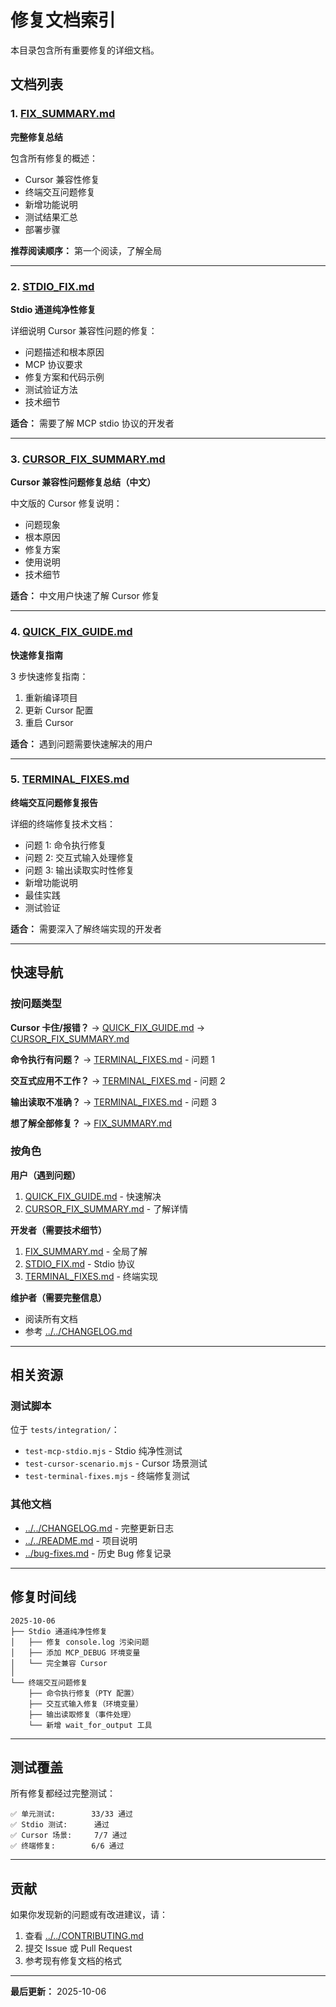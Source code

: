 # 修复文档索引

本目录包含所有重要修复的详细文档。

## 文档列表

### 1. [FIX_SUMMARY.md](FIX_SUMMARY.md)
**完整修复总结**

包含所有修复的概述：
- Cursor 兼容性修复
- 终端交互问题修复
- 新增功能说明
- 测试结果汇总
- 部署步骤

**推荐阅读顺序：** 第一个阅读，了解全局

---

### 2. [STDIO_FIX.md](STDIO_FIX.md)
**Stdio 通道纯净性修复**

详细说明 Cursor 兼容性问题的修复：
- 问题描述和根本原因
- MCP 协议要求
- 修复方案和代码示例
- 测试验证方法
- 技术细节

**适合：** 需要了解 MCP stdio 协议的开发者

---

### 3. [CURSOR_FIX_SUMMARY.md](CURSOR_FIX_SUMMARY.md)
**Cursor 兼容性问题修复总结（中文）**

中文版的 Cursor 修复说明：
- 问题现象
- 根本原因
- 修复方案
- 使用说明
- 技术细节

**适合：** 中文用户快速了解 Cursor 修复

---

### 4. [QUICK_FIX_GUIDE.md](QUICK_FIX_GUIDE.md)
**快速修复指南**

3 步快速修复指南：
1. 重新编译项目
2. 更新 Cursor 配置
3. 重启 Cursor

**适合：** 遇到问题需要快速解决的用户

---

### 5. [TERMINAL_FIXES.md](TERMINAL_FIXES.md)
**终端交互问题修复报告**

详细的终端修复技术文档：
- 问题 1: 命令执行修复
- 问题 2: 交互式输入处理修复
- 问题 3: 输出读取实时性修复
- 新增功能说明
- 最佳实践
- 测试验证

**适合：** 需要深入了解终端实现的开发者

---

## 快速导航

### 按问题类型

**Cursor 卡住/报错？**
→ [QUICK_FIX_GUIDE.md](QUICK_FIX_GUIDE.md)
→ [CURSOR_FIX_SUMMARY.md](CURSOR_FIX_SUMMARY.md)

**命令执行有问题？**
→ [TERMINAL_FIXES.md](TERMINAL_FIXES.md) - 问题 1

**交互式应用不工作？**
→ [TERMINAL_FIXES.md](TERMINAL_FIXES.md) - 问题 2

**输出读取不准确？**
→ [TERMINAL_FIXES.md](TERMINAL_FIXES.md) - 问题 3

**想了解全部修复？**
→ [FIX_SUMMARY.md](FIX_SUMMARY.md)

### 按角色

**用户（遇到问题）**
1. [QUICK_FIX_GUIDE.md](QUICK_FIX_GUIDE.md) - 快速解决
2. [CURSOR_FIX_SUMMARY.md](CURSOR_FIX_SUMMARY.md) - 了解详情

**开发者（需要技术细节）**
1. [FIX_SUMMARY.md](FIX_SUMMARY.md) - 全局了解
2. [STDIO_FIX.md](STDIO_FIX.md) - Stdio 协议
3. [TERMINAL_FIXES.md](TERMINAL_FIXES.md) - 终端实现

**维护者（需要完整信息）**
- 阅读所有文档
- 参考 [../../CHANGELOG.md](../../CHANGELOG.md)

---

## 相关资源

### 测试脚本
位于 `tests/integration/`：
- `test-mcp-stdio.mjs` - Stdio 纯净性测试
- `test-cursor-scenario.mjs` - Cursor 场景测试
- `test-terminal-fixes.mjs` - 终端修复测试

### 其他文档
- [../../CHANGELOG.md](../../CHANGELOG.md) - 完整更新日志
- [../../README.md](../../README.md) - 项目说明
- [../bug-fixes.md](../bug-fixes.md) - 历史 Bug 修复记录

---

## 修复时间线

```
2025-10-06
├── Stdio 通道纯净性修复
│   ├── 修复 console.log 污染问题
│   ├── 添加 MCP_DEBUG 环境变量
│   └── 完全兼容 Cursor
│
└── 终端交互问题修复
    ├── 命令执行修复（PTY 配置）
    ├── 交互式输入修复（环境变量）
    ├── 输出读取修复（事件处理）
    └── 新增 wait_for_output 工具
```

---

## 测试覆盖

所有修复都经过完整测试：

```
✅ 单元测试:        33/33 通过
✅ Stdio 测试:      通过
✅ Cursor 场景:     7/7 通过
✅ 终端修复:        6/6 通过
```

---

## 贡献

如果你发现新的问题或有改进建议，请：
1. 查看 [../../CONTRIBUTING.md](../../CONTRIBUTING.md)
2. 提交 Issue 或 Pull Request
3. 参考现有修复文档的格式

---

**最后更新：** 2025-10-06

